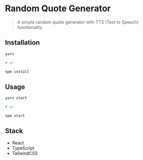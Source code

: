 # Random Quote Generator

> A simple random quote generator with TTS (Text to Speech) functionality.

## Installation

```bash
yarn

# or

npm install

```

## Usage

```bash
yarn start

# or

npm start

```

## Stack

- React
- TypeScript
- TailwindCSS
